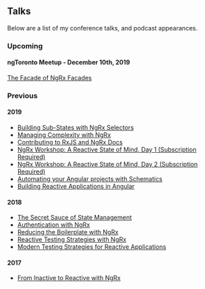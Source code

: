 <div class="page talks-page">

## Talks

Below are a list of my conference talks, and podcast appearances.

### Upcoming

#### ngToronto Meetup - December 10th, 2019

[The Facade of NgRx Facades](https://www.meetup.com/ngToronto-Angular-Meetup-Group/events/265322094/)

### Previous

#### 2019

* [Building Sub-States with NgRx Selectors](https://www.youtube.com/watch?v=RXuSDiLmcN0)
* [Managing Complexity with NgRx](https://www.recallact.com/presentation/managing-complexity-ngrx)
* [Contributing to RxJS and NgRx Docs](https://www.youtube.com/watch?v=ug0c1tUegm4)
* [NgRx Workshop: A Reactive State of Mind, Day 1 (Subscription Required)](https://www.pluralsight.com/courses/ng-conf-19-ngrx-reactive-day-1)
* [NgRx Workshop: A Reactive State of Mind, Day 2 (Subscription Required)](https://www.pluralsight.com/courses/ng-conf-19-ngrx-reactive-day-2)
* [Automating your Angular projects with Schematics](https://www.youtube.com/watch?v=bdCYZoB_Su4)
* [Building Reactive Applications in Angular](https://connect.tech/)

#### 2018

* [The Secret Sauce of State Management](https://www.youtube.com/watch?v=meIlUZ2TMs8)
* [Authentication with NgRx](https://www.youtube.com/watch?v=46IRQgNtCGw)
* [Reducing the Boilerplate with NgRx](https://www.youtube.com/watch?v=t3jx0EC-Y3c)
* [Reactive Testing Strategies with NgRx](https://www.youtube.com/watch?v=MTZprd9tI6c)
* [Modern Testing Strategies for Reactive Applications](https://www.youtube.com/watch?v=qEKVzz9kifE)

#### 2017

* [From Inactive to Reactive with NgRx](https://www.youtube.com/watch?v=cyaAhXHhxgk)

</div>